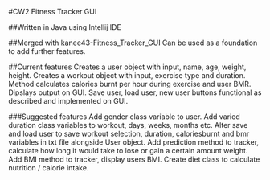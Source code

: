 #CW2 Fitness Tracker GUI

##Written in Java using Intellij IDE

##Merged with kanee43-Fitness_Tracker_GUI
Can be used as a foundation to add further features.

##Current features
Creates a user object with input, name, age, weight, height. Creates a workout object with input, exercise type and duration.
Method calculates calories burnt per hour during exercise and user BMR. Dipslays output on GUI.
Save user, load user, new user buttons functional as described and implemented on GUI.

###Suggested features
Add gender class variable to user.
Add varied duration class variables to workout, days, weeks, months etc.
Alter save and load user to save workout selection, duration, caloriesburnt and bmr variables in txt file alongside User object.
Add prediction method to tracker, calculate how long it would take to lose or gain a certain amount weight. 
Add BMI method to tracker, display users BMI. 
Create diet class to calculate nutrition / calorie intake.
